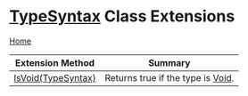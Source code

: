 <a name="_Top"></a>

# [TypeSyntax](https://docs.microsoft.com/en-us/dotnet/api/microsoft.codeanalysis.csharp.syntax.typesyntax) Class Extensions

[Home](../../../../../README.md#_Top)

| Extension Method | Summary |
| ---------------- | ------- |
| [IsVoid(TypeSyntax)](../../../../../Roslynator/CSharp/SyntaxExtensions/IsVoid/README.md#_Top) | Returns true if the type is [Void](https://docs.microsoft.com/en-us/dotnet/api/system.void)\. |


